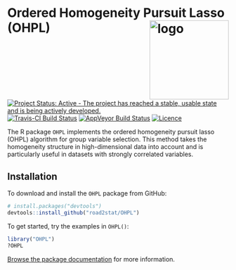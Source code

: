 # Ordered Homogeneity Pursuit Lasso (OHPL)  <a href="https://ohpl.io"><img src="https://i.imgur.com/V8QU7dz.png" align="right" alt="logo" height="180" width="180" /></a>

[![Project Status: Active - The project has reached a stable, usable state and is being actively developed.](http://www.repostatus.org/badges/latest/active.svg)](http://www.repostatus.org/#active)
[![Travis-CI Build Status](https://travis-ci.org/road2stat/OHPL.svg?branch=master)](https://travis-ci.org/road2stat/OHPL)
[![AppVeyor Build Status](https://ci.appveyor.com/api/projects/status/gly6tao7yu6vfq85?svg=true)](https://ci.appveyor.com/project/road2stat/ohpl-8jvmx)
[![Licence](https://img.shields.io/badge/licence-GPL--3-blue.svg)](https://www.gnu.org/licenses/gpl-3.0.en.html)

The R package `OHPL` implements the ordered homogeneity pursuit lasso (OHPL)
algorithm for group variable selection. This method takes the homogeneity
structure in high-dimensional data into account and is particularly useful
in datasets with strongly correlated variables.

## Installation

To download and install the `OHPL` package from GitHub:

```r
# install.packages("devtools")
devtools::install_github("road2stat/OHPL")
```

To get started, try the examples in `OHPL()`:

```r
library("OHPL")
?OHPL
```

[Browse the package documentation](https://ohpl.io/doc/) for more information.
